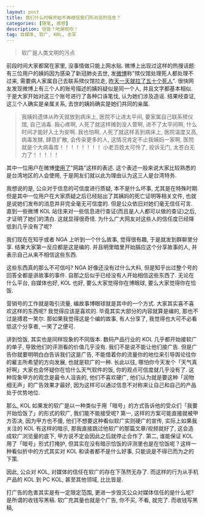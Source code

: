 ```yaml
---
layout: post
title: 我们什么时候开始不再相信我们所浏览的信息？
categories: [随笔, 感想]
description: 恰饭？吔屎啦你！
tag: 自媒体, 软广, KOL, 水军
---
```


> 软广是人类文明的污点

前段时间大家都窝在家里, 没事情做只能上网水贴. 微博上出现过这样的热搜话题: 有三位用户的姨妈因为感染了新冠肺炎去世, 发[微博](https://weibo.com/1687248732/IqZKGkl6z?type=comment)称"殡仪馆处理死人都处理不过来, 需要病人家属自己去联系殡仪馆拉走, [昨天一天就拉了五十个死人](https://weibo.com/5160396621/IriQF3md5?type=comment#_rnd1582793917244)". 很快网友发现微博上有三个人的账号描述的姨妈疑似是同一个人, 并且文字都基本相似. 于是大家开始对这三个账号进行了各种口诛笔伐, 认为她们涉及造谣. 结果经查证, 这三个人确实是亲属关系, 去世的姨妈确实是她们共同的亲属.

> 我姨妈遗体从昨天就放到病床上, 医院不让进太平间, 要家属自己联系殡仪馆, 自己消毒.
> 我心疼啊, 人死了就这样摊到没人管啊, 进不了太平间啊, 什么时间才能好入土为安啊.
> 我也怕啊, 人死了就这样丢到病床上, 医院温度又高, 病毒发酵, 肆意扩散, 会传染更多的人, 这情况肯定不止我姨妈一家啊, 医院就是个大病毒库！！！！！！！！
> 小老百姓太可怜了, 投诉无门, 太苍白无力了！！！！！

其中一位用户在微博[使用了](https://m.weibo.cn/detail/4464432665262997)"网路"这样的表述. 这个表述一般来说大家比较熟悉的是台湾地区的人会使用, 于是网友们就以此为理由认为这三人是台湾特务.

我想说的是, 公众对于信息的可信度进行质疑, 本不是什么坏事, 尤其是在特殊时期. 但是其中一位用户在大家质疑之后已经贴出了其姨妈的死亡证明等相关文件, 也就是说她们发布的消息并非完全毫无可信度的. 但是公众依旧对她们毫无信任可言. 直到一些微博 KOL 站住来对一些信息进行查证(而且是人人都可以做的查证)之后, 才证明了她们的清白. 这就显得很奇怪. 为什么广大网友对这些人的信任度已经降低到几乎没有了呢?

我们现在在知乎或者 NGA 上听到一个什么故事, 觉得很有趣, 于是就发到群聊里分享. 结果大家第一反应都是这是编的. 并且明里暗里开始膈应这个分享故事的人, 并表示自己从来不相信这些东西.

这些东西真的那么不可信吗? NGA 好像还没有过什么大料, 但是知乎出过整个号的回答全都是讲故事的事件. 自那之后似乎已经没有人开始相信这些东西了. 无论在什么平台, 自媒体也好, KOL 也好, 要么大家觉得你在博眼球, 要么大家觉得你在恰饭.

营销号的工作就是吸引流量, 编故事博眼球就是其中的一个方式. 大家其实喜不喜欢这样的东西呢? 我觉得应该是喜欢的. 毕竟其实大部分的内容就算是编的, 那也不过是搏君一笑尔. 那如果我觉得这是个编的故事, 有人分享了, 我觉得也大可不必看低这个分享者, 一笑了之便可.

讲到恰饭, 其实也是同样现象的不同版本. 数码产品行业的 KOL 几乎都开始接软广的单子, 导致他们的评测看的价值几乎没有. 我们不是说不能让他们接广告. 但是广告你就要明明白白告诉我们这是广告, 不能借着你的流量你的地位来引导舆论往你的雇主所希望的方向发展, 也就是软广的一种. 长此以往, 哪怕你今天发个「天气真好啊」大家也会怀疑你在恰什么天气软件的饭, 你的观点可信度就几乎没有了. 这种现象甲方的观念是最令人沮丧的, 他们不喜欢硬广, 他们认为就是要这种「润物细无声」的广告效果才最好, 因为这样可以通过信息不对称来让自己和自己的产品处于优势地位.

那么, KOL 如果发的软广是以一种类似于用「暗号」的方式告诉他的受众们「我要开始恰饭了」的形式的软广, 我们能不能接受呢? 第一, 这样的方案可能直接就被甲方否决, 因为甲方也不傻, 他们不想要这种看似软广实则硬广的宣传, 实际上如果我关注的 KOL 有这样的暗示, 那我直接跳过他软广的那篇文章/视频就好了, 这会造成软广浏览量的底下, 甲方说不定会因此之后就停止合作了. 第二, 谁能保证 KOL 用了「暗号」形式打掩护, 但其实在没有暗示恰饭的评测里也是在恰饭呢？这样一种看似折中的方式其实对 KOL 和读者都不是什么好事, 只能说是不得已而为之的下策.

因此, 公众对 KOL, 对媒体的信任在软广的存在下荡然无存了. 而这样的行为从手机产品的 KOL 到 PC KOL, 甚至其他领域, 比比皆是.

打广告的危害其实是有一定限定范围, 更进一步毁灭公众对媒体信任的是什么呢? 是所谓的收钱写黑稿. 软广充其量也就是个广告, 你不买, 不看, 就完了. 而收钱写黑稿,

